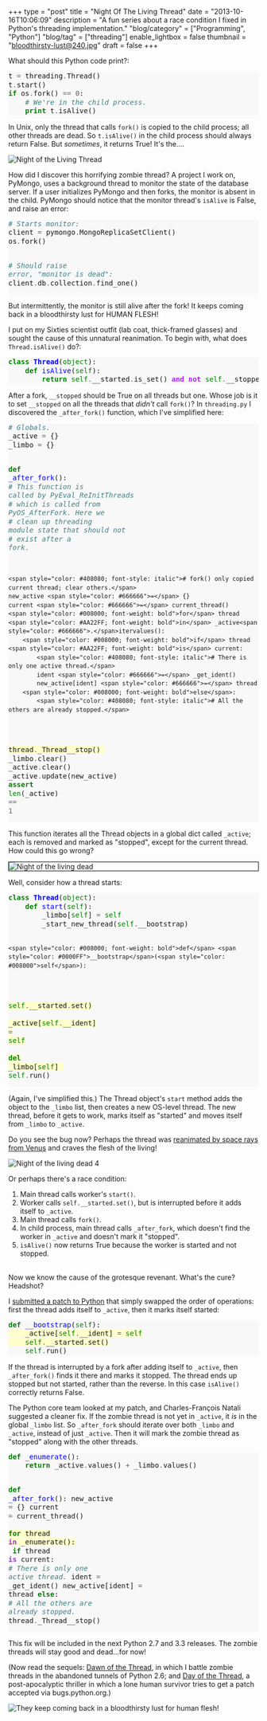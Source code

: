 +++
type = "post"
title = "Night Of The Living Thread"
date = "2013-10-16T10:06:09"
description = "A fun series about a race condition I fixed in Python's threading implementation."
"blog/category" = ["Programming", "Python"]
"blog/tag" = ["threading"]
enable_lightbox = false
thumbnail = "bloodthirsty-lust@240.jpg"
draft = false
+++

<p>What should this Python code print?:</p>
<div class="codehilite" style="background: #f8f8f8"><pre style="line-height: 125%">t <span style="color: #666666">=</span> threading<span style="color: #666666">.</span>Thread()
t<span style="color: #666666">.</span>start()
<span style="color: #008000; font-weight: bold">if</span> os<span style="color: #666666">.</span>fork() <span style="color: #666666">==</span> <span style="color: #666666">0</span>:
    <span style="color: #408080; font-style: italic"># We&#39;re in the child process.</span>
    <span style="color: #008000; font-weight: bold">print</span> t<span style="color: #666666">.</span>isAlive()
</pre></div>


<p>In Unix, only the thread that calls <code>fork()</code> is copied to the child process; all other threads are dead. So <code>t.isAlive()</code> in the child process should always return False. But <em>sometimes</em>, it returns True! It's the....</p>
<p><img style="display:block; margin-left:auto; margin-right:auto;" src="night-of-the-living-thread.jpg" alt="Night of the Living Thread" title="Night of the Living Thread" /></p>
<p>How did I discover this horrifying zombie thread? A project I work on, PyMongo, uses a background thread to monitor the state of the database server. If a user initializes PyMongo and then forks, the monitor is absent in the child. PyMongo should notice that the monitor thread's <code>isAlive</code> is False, and raise an error:</p>
<div class="codehilite" style="background: #f8f8f8"><pre style="line-height: 125%"><span style="color: #408080; font-style: italic"># Starts monitor:</span>
client <span style="color: #666666">=</span> pymongo<span style="color: #666666">.</span>MongoReplicaSetClient()
os<span style="color: #666666">.</span>fork()

<span style="color: #408080; font-style: italic"># Should raise error, &quot;monitor is dead&quot;:</span>
client<span style="color: #666666">.</span>db<span style="color: #666666">.</span>collection<span style="color: #666666">.</span>find_one()
</pre></div>


<p>But intermittently, the monitor is still alive after the fork! It keeps coming back in a bloodthirsty lust for HUMAN FLESH!</p>
<p>I put on my Sixties scientist outfit (lab coat, thick-framed glasses) and sought the cause of this unnatural reanimation. To begin with, what does <code>Thread.isAlive()</code> do?:</p>
<div class="codehilite" style="background: #f8f8f8"><pre style="line-height: 125%"><span style="color: #008000; font-weight: bold">class</span> <span style="color: #0000FF; font-weight: bold">Thread</span>(<span style="color: #008000">object</span>):
    <span style="color: #008000; font-weight: bold">def</span> <span style="color: #0000FF">isAlive</span>(<span style="color: #008000">self</span>):
        <span style="color: #008000; font-weight: bold">return</span> <span style="color: #008000">self</span><span style="color: #666666">.</span>__started<span style="color: #666666">.</span>is_set() <span style="color: #AA22FF; font-weight: bold">and</span> <span style="color: #AA22FF; font-weight: bold">not</span> <span style="color: #008000">self</span><span style="color: #666666">.</span>__stopped
</pre></div>


<p>After a fork, <code>__stopped</code> should be True on all threads but one. Whose job is it to set <code>__stopped</code> on all the threads that <em>didn't</em> call <code>fork()</code>? In <code>threading.py</code> I discovered the <code>_after_fork()</code> function, which I've simplified here:</p>
<div class="codehilite" style="background: #f8f8f8"><pre style="line-height: 125%"><span style="color: #408080; font-style: italic"># Globals.</span>
_active <span style="color: #666666">=</span> {}
_limbo <span style="color: #666666">=</span> {}

<span style="color: #008000; font-weight: bold">def</span> <span style="color: #0000FF">_after_fork</span>():
    <span style="color: #408080; font-style: italic"># This function is called by PyEval_ReInitThreads</span>
    <span style="color: #408080; font-style: italic"># which is called from PyOS_AfterFork.  Here we</span>
    <span style="color: #408080; font-style: italic"># clean up threading module state that should not</span>
    <span style="color: #408080; font-style: italic"># exist after a fork.</span>

    <span style="color: #408080; font-style: italic"># fork() only copied current thread; clear others.</span>
    new_active <span style="color: #666666">=</span> {}
    current <span style="color: #666666">=</span> current_thread()
    <span style="color: #008000; font-weight: bold">for</span> thread <span style="color: #AA22FF; font-weight: bold">in</span> _active<span style="color: #666666">.</span>itervalues():
        <span style="color: #008000; font-weight: bold">if</span> thread <span style="color: #AA22FF; font-weight: bold">is</span> current:
            <span style="color: #408080; font-style: italic"># There is only one active thread.</span>
            ident <span style="color: #666666">=</span> _get_ident()
            new_active[ident] <span style="color: #666666">=</span> thread
        <span style="color: #008000; font-weight: bold">else</span>:
            <span style="color: #408080; font-style: italic"># All the others are already stopped.</span>
<span style="background-color: #ffffcc">            thread<span style="color: #666666">.</span>_Thread__stop()
</span>
    _limbo<span style="color: #666666">.</span>clear()
    _active<span style="color: #666666">.</span>clear()
    _active<span style="color: #666666">.</span>update(new_active)
    <span style="color: #008000; font-weight: bold">assert</span> <span style="color: #008000">len</span>(_active) <span style="color: #666666">==</span> <span style="color: #666666">1</span>
</pre></div>


<p>This function iterates all the Thread objects in a global dict called <code>_active</code>; each is removed and marked as "stopped", except for the current thread. How could this go wrong?</p>
<p><img style="display:block; margin-left:auto; margin-right:auto; border:1px solid black" src="night_of_the_living_dead_3.jpg" alt="Night of the living dead" title="Night of the living dead" /></p>
<p>Well, consider how a thread starts:</p>
<div class="codehilite" style="background: #f8f8f8"><pre style="line-height: 125%"><span style="color: #008000; font-weight: bold">class</span> <span style="color: #0000FF; font-weight: bold">Thread</span>(<span style="color: #008000">object</span>):
    <span style="color: #008000; font-weight: bold">def</span> <span style="color: #0000FF">start</span>(<span style="color: #008000">self</span>):
        _limbo[<span style="color: #008000">self</span>] <span style="color: #666666">=</span> <span style="color: #008000">self</span>
        _start_new_thread(<span style="color: #008000">self</span><span style="color: #666666">.</span>__bootstrap)

    <span style="color: #008000; font-weight: bold">def</span> <span style="color: #0000FF">__bootstrap</span>(<span style="color: #008000">self</span>):
<span style="background-color: #ffffcc">        <span style="color: #008000">self</span><span style="color: #666666">.</span>__started<span style="color: #666666">.</span>set()
</span><span style="background-color: #ffffcc">        _active[<span style="color: #008000">self</span><span style="color: #666666">.</span>__ident] <span style="color: #666666">=</span> <span style="color: #008000">self</span>
</span><span style="background-color: #ffffcc">        <span style="color: #008000; font-weight: bold">del</span> _limbo[<span style="color: #008000">self</span>]
</span>        <span style="color: #008000">self</span><span style="color: #666666">.</span>run()
</pre></div>


<p>(Again, I've simplified this.) The Thread object's <code>start</code> method adds the object to the <code>_limbo</code> list, then creates a new OS-level thread. The new thread, before it gets to work, marks itself as "started" and moves itself from <code>_limbo</code> to <code>_active</code>.</p>
<p>Do you see the bug now? Perhaps the thread was <a href="http://en.wikipedia.org/wiki/Night_of_the_living_dead#Plot_summary">reanimated by space rays from Venus</a> and craves the flesh of the living!</p>
<p><img style="display:block; margin-left:auto; margin-right:auto;" src="night_of_the_living_dead_4.jpg" alt="Night of the living dead 4" title="Night of the living dead 4" /></p>
<p>Or perhaps there's a race condition:</p>
<ol>
<li>Main thread calls worker's <code>start()</code>.</li>
<li>Worker calls <code>self.__started.set()</code>, but is interrupted before it adds itself to <code>_active</code>.</li>
<li>Main thread calls <code>fork()</code>.</li>
<li>In child process, main thread calls <code>_after_fork</code>, which doesn't find the worker in <code>_active</code> and doesn't mark it "stopped".</li>
<li><code>isAlive()</code> now returns True because the worker is started and not stopped.</li>
</ol>
<p><br />
Now we know the cause of the grotesque revenant. What's the cure? Headshot?</p>
<p>I <a href="http://bugs.python.org/issue18418">submitted a patch to Python</a> that simply swapped the order of operations: first the thread adds itself to <code>_active</code>, then it marks itself started:</p>
<div class="codehilite" style="background: #f8f8f8"><pre style="line-height: 125%"><span style="color: #008000; font-weight: bold">def</span> <span style="color: #0000FF">__bootstrap</span>(<span style="color: #008000">self</span>):
<span style="background-color: #ffffcc">    _active[<span style="color: #008000">self</span><span style="color: #666666">.</span>__ident] <span style="color: #666666">=</span> <span style="color: #008000">self</span>
</span><span style="background-color: #ffffcc">    <span style="color: #008000">self</span><span style="color: #666666">.</span>__started<span style="color: #666666">.</span>set()
</span>    <span style="color: #008000">self</span><span style="color: #666666">.</span>run()
</pre></div>


<p>If the thread is interrupted by a fork after adding itself to <code>_active</code>, then <code>_after_fork()</code> finds it there and marks it stopped. The thread ends up stopped but not started, rather than the reverse. In this case <code>isAlive()</code> correctly returns False.</p>
<p>The Python core team looked at my patch, and Charles-Fran&ccedil;ois Natali suggested a cleaner fix. If the zombie thread is not yet in <code>_active</code>, it <em>is</em> in the global <code>_limbo</code> list. So <code>_after_fork</code> should iterate over both <code>_limbo</code> and <code>_active</code>, instead of just <code>_active</code>. Then it will mark the zombie thread as "stopped" along with the other threads.</p>
<div class="codehilite" style="background: #f8f8f8"><pre style="line-height: 125%"><span style="color: #008000; font-weight: bold">def</span> <span style="color: #0000FF">_enumerate</span>():
    <span style="color: #008000; font-weight: bold">return</span> _active<span style="color: #666666">.</span>values() <span style="color: #666666">+</span> _limbo<span style="color: #666666">.</span>values()

<span style="color: #008000; font-weight: bold">def</span> <span style="color: #0000FF">_after_fork</span>():
    new_active <span style="color: #666666">=</span> {}
    current <span style="color: #666666">=</span> current_thread()
<span style="background-color: #ffffcc">    <span style="color: #008000; font-weight: bold">for</span> thread <span style="color: #AA22FF; font-weight: bold">in</span> _enumerate():
</span>        <span style="color: #008000; font-weight: bold">if</span> thread <span style="color: #AA22FF; font-weight: bold">is</span> current:
            <span style="color: #408080; font-style: italic"># There is only one active thread.</span>
            ident <span style="color: #666666">=</span> _get_ident()
            new_active[ident] <span style="color: #666666">=</span> thread
        <span style="color: #008000; font-weight: bold">else</span>:
            <span style="color: #408080; font-style: italic"># All the others are already stopped.</span>
            thread<span style="color: #666666">.</span>_Thread__stop()
</pre></div>


<p>This fix will be included in the next Python 2.7 and 3.3 releases. The zombie threads will stay good and dead...for now!</p>
<p>(Now read the sequels: <a href="/blog/dawn-of-the-thread/">Dawn of the Thread</a>, in which I battle zombie threads in the abandoned tunnels of Python 2.6; and <a href="/blog/day-of-the-thread/">Day of the Thread</a>, a post-apocalyptic thriller in which a lone human survivor tries to get a patch accepted via bugs.python.org.)</p>
<p><img style="display:block; margin-left:auto; margin-right:auto;" src="bloodthirsty-lust.jpg" alt="They keep coming back in a bloodthirsty lust for human flesh!" title="They keep coming back in a bloodthirsty lust for human flesh!" /></p>
    